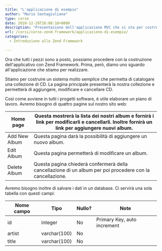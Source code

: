 ```yaml
---
title: "L'applicazione di esempio"
author: "Mario Santagiuliana"
type: corso
date: 2010-12-28T16:08:18+0000
description: "Presentazione dell'applicazione MVC che si sta per costruire con lo Zend Framework"
url: /corsi/corso-zend-framework/applicazione-di-esempio/
categories:
  - Introduzione allo Zend Framework
  
---
```

Ora che tutti i pezzi sono a posto, possiamo procedere con la costruzione dell'applicativo con Zend Framework. Prima, però, diamo uno sguardo all'applicazione che stiamo per realizzare.

Stiamo per costruire un sistema molto semplice che permetta di catalogare una collezione di CD. La pagina principale presenterà la nostra collezione e permetterà di aggiungere, modificare e cancellare CD.

Così come avviene in tutti i progetti software, è utile elaborare un piano di lavoro. Avremo bisogno di quattro pagine sul nostro sito web:

 | Home page | Questa mostrerà la lista dei nostri album e fornirà i link per modificarli e cancellarli. Inoltre fornirà un link per aggiungere nuovi album. |
|---|---|
| Add New Album | Questa pagina darà la possibilità di aggiungere un nuovo album. |
| Edit Album | Questa pagina permetterà di modificare un album. |
| Delete Album | Questa pagina chiederà confermerà della cancellazione di un album per poi procedere con la cancellazione. |

Avremo bisogno inoltre di salvare i dati in un database. Ci servirà una sola tabella con questi campi:

 | Nome campo | Tipo | Nullo? | Note |
|---|---|---|---|
| id | integer | No | Primary Key, auto increment |
| artist | varchar(100) | No |  |
| title | varchar(100) | No |  |